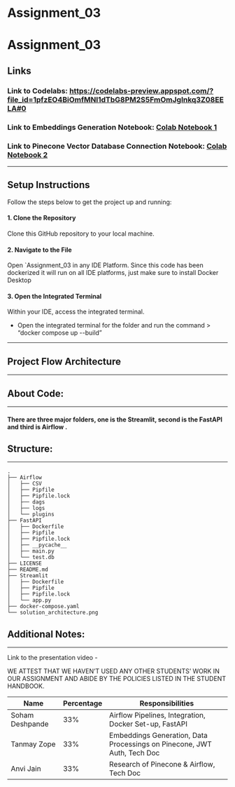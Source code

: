 # Assignment_03

# Assignment_03

## Links

### Link to Codelabs: https://codelabs-preview.appspot.com/?file_id=1pfzEO4BiOmfMNl1dTbG8PM2S5FmOmJgInkq3Z08EELA#0

### Link to Embeddings Generation Notebook: [Colab Notebook 1](https://colab.research.google.com/drive/1xm_wly8FaR08YHIZxt_a7QVNytad0_U1?usp=sharing)

### Link to Pinecone Vector Database Connection Notebook: [Colab Notebook 2](https://colab.research.google.com/drive/1VSvT8B2XzmdYhKsVpLrBavRlg6MMrRlo?usp=sharing) 
-----------------

## Setup Instructions

Follow the steps below to get the project up and running:

#### 1. Clone the Repository
Clone this GitHub repository to your local machine.

#### 2. Navigate to the File
Open `Assignment_03 in any IDE Platform. Since this code has been dockerized it will run on all IDE platforms, just make sure to install Docker Desktop

#### 3. Open the Integrated Terminal
Within your IDE, access the integrated terminal.
* Open the integrated terminal for the folder and run the command > “docker compose up --build”
-----------------

## Project Flow Architecture
-----------------

## About Code:
-----------------
#### There are three major folders, one is the Streamlit, second is the FastAPI and third is Airflow .

## Structure:
-----------------
```
.
├── Airflow
│   ├── CSV
│   ├── Pipfile
│   ├── Pipfile.lock
│   ├── dags
│   ├── logs
│   └── plugins
├── FastAPI
│   ├── Dockerfile
│   ├── Pipfile
│   ├── Pipfile.lock
│   ├── __pycache__
│   ├── main.py
│   └── test.db
├── LICENSE
├── README.md
├── Streamlit
│   ├── Dockerfile
│   ├── Pipfile
│   ├── Pipfile.lock
│   └── app.py
├── docker-compose.yaml
└── solution_architecture.png

```

## Additional Notes:
---------------

Link to the presentation video - 

WE ATTEST THAT WE HAVEN’T USED ANY OTHER STUDENTS’ WORK IN OUR ASSIGNMENT AND ABIDE BY THE POLICIES LISTED IN THE STUDENT HANDBOOK.

| Name            | Percentage | Responsibilities                                 |
|-----------------|------------|-------------------------------------------------|
| Soham Deshpande | 33%        | Airflow Pipelines, Integration, Docker Set-up, FastAPI |
| Tanmay Zope     | 33%        | Embeddings Generation, Data Processings on Pinecone, JWT Auth, Tech Doc |
| Anvi Jain       | 33%        | Research of Pinecone & Airflow, Tech Doc |





